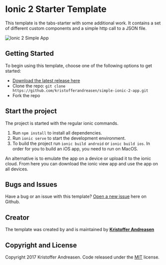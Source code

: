 # Ionic 2 Starter Template

This template is the tabs-starter with some additional work. It contains a set of different custom components and a simple http call to a JSON file.

![Ionic 2 Simple App](http://i.imgur.com/c7QHVQ3.gifv)

## Getting Started

To begin using this template, choose one of the following options to get started:
* [Download the latest release here](https://github.com/kristofferandreasen/simple-ionic-2-app/archive/master.zip)
* Clone the repo: `git clone https://github.com/kristofferandreasen/simple-ionic-2-app.git`
* Fork the repo

## Start the project
The project is started with the regular ionic commands.

1. Run `npm install` to install all dependencies.
2. Run `ionic serve` to start the development environment.
3. To build the project run `ionic build android` or `ionic build ios`. In order for you to build an iOS app, you need to run on MacOS.

An alternative is to emulate the app on a device or upload it to the ionic cloud. From here you can download the ionic view app and use the app on all devices.

## Bugs and Issues

Have a bug or an issue with this template? [Open a new issue](https://github.com/kristofferandreasen/simple-ionic-2-app/issues) here on Github.

## Creator

The template was created by and is maintained by **[Kristoffer Andreasen](https://medium.com/@kristoffer_andreasen)**

## Copyright and License

Copyright 2017 Kristoffer Andreasen. Code released under the [MIT](https://github.com/kristofferandreasen/simple-ionic-2-app/blob/master/LICENSE) license.
